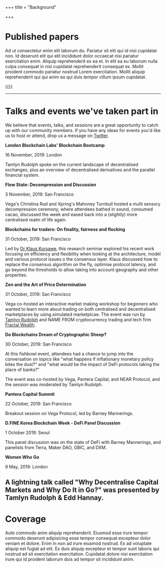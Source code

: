 +++
title = "Background"

+++
# Published papers
Ad ut consectetur enim elit laborum do. Pariatur sit elit qui id nisi cupidatat non. Id deserunt elit qui elit incididunt dolor occaecat nisi pariatur exercitation enim. Aliquip reprehenderit ex ea et. In elit ea eu laborum nulla culpa consequat in nisi cupidatat reprehenderit consequat ex. Mollit proident commodo pariatur nostrud Lorem exercitation. Mollit aliquip reprehenderit qui qui anim ea qui duis tempor cillum ipsum cupidatat.

{{<papers>}}

---

# Talks and events we've taken part in
We believe that events, talks, and sessions are a great opportunity to catch up with our community members. If you have any ideas for events you'd like us to host or attend, drop us a message on <a href="https://www.twitter.com/vegaprotocol">Twitter</a>. 

**London Blockchain Labs' Blockchain Bootcamp**

16 November, 2019: London

Tamlyn Rudolph spoke on the current landscape of decentralised exchanges, plus an overview of decentralised derivatives and the parallel financial system. 

**Flow State: Decompression and Discussion** 

3 November, 2019: San Francisco

Vega's Christina Rud and Xpring's Mahoney Turnbull hosted a multi sensory decompression ceremony, where attendees bathed in sound, consumed cacao, discussed the week and eased back into a (slightly) more centralised realm of life again.

**Blockchains for traders: On finality, fairness and flocking**

31 October, 2019: San Francisco 

Led by [Dr Klaus Kursawe](https://scholar.google.co.uk/citations?user=ppZLPqsAAAAJ&hl=en), this research seminar explored his recent work focusing on efficiency and flexibility when looking at the architecture, model and various protocol issues o the consensus layer. Klaus discussed how to replace the consensus algorithm on the fly, optimise protocol latency, and go beyond the thresholds to allow taking into account
geography and other properties.

**Zen and the Art of Price Determination**  

31 October, 2019: San Francisco 

Vega co-hosted an interactive market making workshop for beginners who wanted to learn more about trading on both centralised and decentralised marketplaces by using.simulated marketplcae. The event was run by [Tamlyn Rudolph](https://twitter.com/RudolphTamlyn) and NAME FROM cryptocurrency trading and tech firm [Fractal Wealth](http://www.fractalwealth.com/).

**Do Blockchains Dream of Cryptographic Sheep?**

30 October, 2019: San Francisco 

At this fishbowl event, attendees had a chance to jump into the conversation on topics like "what happens if inflationary monetary policy bites the dust?" and "what would be the impact of DeFi protocols taking the place of banks?"

The event was co-hosted by Vega, Pantera Capital, and NEAR Protocol, and the session was moderated by Tamlyn Rudolph. 

**Pantera Capital Summit** 

22 October, 2019: San Francisco

Breakout session on Vega Protocol, led by Barney Mannerings.

**D.FINE Korea Blockchain Week - DeFi Panel Discussion**

1 October 2019: Seoul

This panel discussion was on the state of DeFi with Barney Mannerings, and panelists from Terra, Maker DAO, GBIC, and DXM. 

**Women Who Go**

9 May, 2019: London

A lightning talk called "Why Decentralise Capital Markets and Why Do It in Go?" was presented by Tamlyn Rudolph & Edd Hannay.
---

# Coverage

Aute commodo anim aliquip reprehenderit. Eiusmod esse irure tempor commodo deserunt adipisicing esse tempor consequat excepteur dolor veniam et dolore. Enim in non ad irure eiusmod nostrud. Ex ad voluptate aliquip est fugiat ad elit. Ex duis aliquip excepteur et tempor sunt laboris qui nostrud ad sit exercitation exercitation. Cupidatat dolore nisi exercitation irure qui id proident laborum duis ad tempor sit incididunt anim.